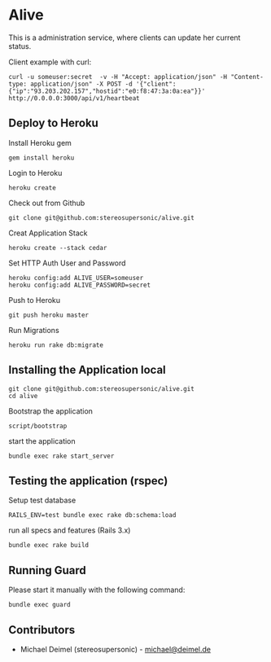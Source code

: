 Alive
===========    

This is a administration service, where clients can update her current status.  

Client example with curl:  

    curl -u someuser:secret  -v -H "Accept: application/json" -H "Content-type: application/json" -X POST -d '{"client":{"ip":"93.203.202.157","hostid":"e0:f8:47:3a:0a:ea"}}' http://0.0.0.0:3000/api/v1/heartbeat

Deploy to Heroku
--------------------------

Install Heroku gem

    gem install heroku 
    
Login to Heroku 

    heroku create

Check out from Github
 
    git clone git@github.com:stereosupersonic/alive.git

Creat Application Stack  

    heroku create --stack cedar

Set HTTP Auth User and Password  

    heroku config:add ALIVE_USER=someuser
    heroku config:add ALIVE_PASSWORD=secret
    
Push to Heroku  

    git push heroku master
    
Run Migrations   

    heroku run rake db:migrate


Installing the Application local
--------------------------

    git clone git@github.com:stereosupersonic/alive.git
    cd alive 
    
Bootstrap the application  

    script/bootstrap 

start the application

    bundle exec rake start_server  


Testing the application (rspec)
-----------------------

Setup test database

    RAILS_ENV=test bundle exec rake db:schema:load     

run all specs and features (Rails 3.x)
    
    bundle exec rake build

    
Running Guard
---------------

Please start it manually with the following command:

    bundle exec guard    


Contributors
------------

* Michael Deimel (stereosupersonic) - [michael@deimel.de](mailto:michael@deimel.de)  